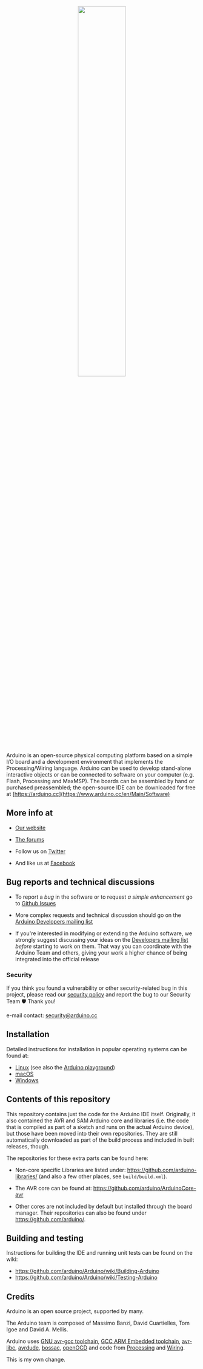 <p align="center">
	<img src="http://content.arduino.cc/brand/arduino-color.svg" width="50%" />
</p>

Arduino is an open-source physical computing platform based on a simple I/O
board and a development environment that implements the Processing/Wiring
language. Arduino can be used to develop stand-alone interactive objects or
can be connected to software on your computer (e.g. Flash, Processing and MaxMSP).
The boards can be assembled by hand or purchased preassembled; the open-source
IDE can be downloaded for free at [https://arduino.cc](https://www.arduino.cc/en/Main/Software)

## More info at

-  [Our website](https://www.arduino.cc/)

-  [The forums](https://forum.arduino.cc/)

-  Follow us on [Twitter](https://twitter.com/arduino)
-  And like us at [Facebook](https://www.facebook.com/official.arduino)

## Bug reports and technical discussions

-  To report a *bug* in the software or to request *a simple enhancement* go to [Github Issues](https://github.com/arduino/Arduino/issues)

-  More complex requests and technical discussion should go on the [Arduino Developers
mailing list](https://groups.google.com/a/arduino.cc/forum/#!forum/developers)

-  If you're interested in modifying or extending the Arduino software, we strongly
suggest discussing your ideas on the
[Developers mailing list](https://groups.google.com/a/arduino.cc/forum/#!forum/developers)
 *before* starting to work on them.
That way you can coordinate with the Arduino Team and others,
giving your work a higher chance of being integrated into the official release

### Security

If you think you found a vulnerability or other security-related bug in this project, please read our
[security policy](https://github.com/arduino/Arduino/security/policy) and report the bug to our Security Team 🛡️
Thank you!

e-mail contact: security@arduino.cc

## Installation

Detailed instructions for installation in popular operating systems can be found at:

-  [Linux](https://www.arduino.cc/en/Guide/Linux) (see also the [Arduino playground](https://playground.arduino.cc/Learning/Linux))
-  [macOS](https://www.arduino.cc/en/Guide/MacOSX)
-  [Windows](https://www.arduino.cc/en/Guide/Windows)

## Contents of this repository

This repository contains just the code for the Arduino IDE itself.
Originally, it also contained the AVR and SAM Arduino core and libraries
(i.e.  the code that is compiled as part of a sketch and runs on the
actual Arduino device), but those have been moved into their own
repositories.  They are still automatically downloaded as part of the
build process and included in built releases, though.

The repositories for these extra parts can be found here:
-   Non-core specific Libraries are listed under: <https://github.com/arduino-libraries/>
    (and also a few other places, see `build/build.xml`).

-   The AVR core can be found at: <https://github.com/arduino/ArduinoCore-avr>

-   Other cores are not included by default but installed through the
    board manager. Their repositories can also be found under
    <https://github.com/arduino/>.

## Building and testing

Instructions for building the IDE and running unit tests can be found on
the wiki:
-   <https://github.com/arduino/Arduino/wiki/Building-Arduino>
-   <https://github.com/arduino/Arduino/wiki/Testing-Arduino>

## Credits

Arduino is an open source project, supported by many.

The Arduino team is composed of Massimo Banzi, David Cuartielles, Tom Igoe
and David A. Mellis.

Arduino uses
[GNU avr-gcc toolchain](https://gcc.gnu.org/wiki/avr-gcc),
[GCC ARM Embedded toolchain](https://launchpad.net/gcc-arm-embedded),
[avr-libc](https://www.nongnu.org/avr-libc/),
[avrdude](https://www.nongnu.org/avrdude/),
[bossac](http://www.shumatech.com/web/products/bossa),
[openOCD](http://openocd.org/)
and code from [Processing](https://www.processing.org)
and [Wiring](http://wiring.org.co).



This is my own change.
